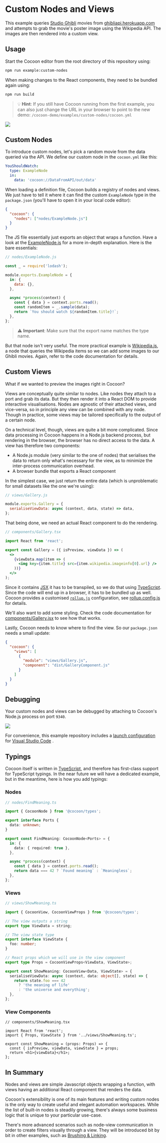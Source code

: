 # Custom Nodes and Views

This example queries [Studio Ghibli](https://en.wikipedia.org/wiki/Studio_Ghibli) movies from [ghibliapi.herokuapp.com](ghibliapi.herokuapp.com) and attempts to grab the movie's poster image using the Wikipedia API. The images are then rendered into a custom view.

## Usage

Start the Cocoon editor from the root directory of this repository using:

```sh
npm run example:custom-nodes
```

When making changes to the React components, they need to be bundled again using:

```sh
npm run build
```

> :bulb: **Hint**: If you still have Cocoon running from the first example, you can also just change the URL in your browser to point to the new demo: `/cocoon-demo/examples/custom-nodes/cocoon.yml`

![](screenshot.png)

## Custom Nodes

To introduce custom nodes, let's pick a random movie from the data queried via the API. We define our custom node in the `cocoon.yml` like this:

```yml
YouShouldWatch:
  type: ExampleNode
  in:
    data: 'cocoon://DataFromAPI/out/data'
```

When loading a definition file, Cocoon builds a registry of nodes and views. We just have to tell it where it can find the custom `ExampleNode` type in the `package.json` (you'll have to open it in your local code editor):

```json
{
  "cocoon": {
    "nodes": ["nodes/ExampleNode.js"]
  }
}
```

The JS file essentially just exports an object that wraps a function. Have a look at the [ExampleNode.js](nodes/ExampleNode.js) for a more in-depth explanation. Here is the bare essentials:

```js
// nodes/ExampleNode.js

const _ = require('lodash');

module.exports.ExampleNode = {
  in: {
    data: {},
  },

  async *process(context) {
    const { data } = context.ports.read();
    const randomItem = _.sample(data);
    return `You should watch ${randomItem.title}!`;
  },
};
```

> :warning: **Important**: Make sure that the export name matches the type name.

But that node isn't very useful. The more practical example is [Wikipedia.js](nodes/Wikipedia.js), a node that queries the Wikipedia items so we can add some images to our Ghibli movies. Again, refer to the code documentation for details.

## Custom Views

What if we wanted to preview the images right in Cocoon?

Views are conceptually quite similar to nodes. Like nodes they attach to a port and grab its data. But they then render it into a React DOM to provide interactive visualisations. Nodes are agnostic of their attached views, and vice-versa, so in principle any view can be combined with any node. Though in practice, some views may be tailored specifically to the output of a certain node.

On a technical level, though, views are quite a bit more complicated. Since data processing in Cocoon happens in a Node.js backend process, but rendering in the browser, the browser has no direct access to the data. A view has therefore two components:

- A Node.js module (very similar to the one of nodes) that serialises the data to return only what's necessary for the view, as to minimize the inter-process communication overhead.
- A browser bundle that exports a React component

In the simplest case, we just return the entire data (which is unproblematic for small datasets like the one we're using):

```js
// views/Gallery.js

module.exports.Gallery = {
  serialiseViewData: async (context, data, state) => data,
};
```

That being done, we need an actual React component to do the rendering.

```jsx
// components/Gallery.tsx

import React from 'react';

export const Gallery = ({ isPreview, viewData }) => (
  <>
    {viewData.map(item => (
      <img key={item.title} src={item.wikipedia.imageinfo[0].url} />
    ))}
  </>
);
```

Since it contains [JSX](https://reactjs.org/docs/introducing-jsx.html) it has to be transpiled, so we do that using [TypeScript](https://www.typescriptlang.org/). Since the code will end up in a browser, it has to be bundled up as well. Cocoon provides a customised [`rollup.js`](https://rollupjs.org/) configuration, see [rollup.config.js](rollup.config.js) for details.

We'll also want to add some styling. Check the code documentation for [components/Gallery.jsx](components/Gallery.jsx) to see how that works.

Lastly, Cocoon needs to know where to find the view. So our `package.json` needs a small update:

```json
{
  "cocoon": {
    "views": [
      {
        "module": "views/Gallery.js",
        "component": "dist/GalleryComponent.js"
      }
    ]
  }
}
```

## Debugging

Your custom nodes and views can be debugged by attaching to Cocoon's Node.js process on port `9340`.

![](screenshot-debug.png)

For convenience, this example repository includes a [launch configuration](../../.vscode/launch.json) for [Visual Studio Code](https://code.visualstudio.com/) .

## Typings

Cocoon itself is written in [TypeScript](https://www.typescriptlang.org/), and therefore has first-class support for TypeScript typings. In the near future we will have a dedicated example, but in the meantime, here is how you add typings:

### Nodes

```ts
// nodes/FindMeaning.ts

import { CocoonNode } from '@cocoon/types';

export interface Ports {
  data: unknown;
}

export const FindMeaning: CocoonNode<Ports> = {
  in: {
    data: { required: true },
  },

  async *process(context) {
    const { data } = context.ports.read();
    return data === 42 ? `Found meaning` : `Meaningless`;
  },
};
```

### Views

```ts
// views/ShowMeaning.ts

import { CocoonView, CocoonViewProps } from '@cocoon/types';

// The view outputs a string
export type ViewData = string;

// The view state type
export interface ViewState {
  foo: number;
}

// React props which we will use in the view component
export type Props = CocoonViewProps<ViewData, ViewState>;

export const ShowMeaning: CocoonView<Data, ViewState> = {
  serialiseViewData: async (context, data: object[], state) => {
    return state.foo === 42
      ? 'the meaning of life'
      : 'the universe and everything';
  },
};
```

### View Components

```tsx
// components/ShowMeaning.tsx

import React from 'react';
import { Props, ViewState } from '../views/ShowMeaning.ts';

export const ShowMeaning = (props: Props) => {
  const { isPreview, viewData, viewState } = props;
  return <h1>{viewData}</h1>;
};
```

## In Summary

Nodes and views are simple Javascript objects wrapping a function, with views having an additional React component that renders the data.

Cocoon's extensibility is one of its main features and writing custom nodes is the only way to create useful and elegant automation workspaces. While the list of built-in nodes is steadily growing, there's always some business logic that is unique to your particular use-case.

There's more advanced scenarios such as node-view communication in order to create filters visually through a view. They will be introduced bit by bit in other examples, such as [Brushing & Linking](../brushing-and-linking).
